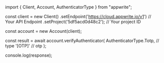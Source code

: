 import { Client, Account, AuthenticatorType } from "appwrite";

const client = new Client()
    .setEndpoint('https://cloud.appwrite.io/v1') // Your API Endpoint
    .setProject('5df5acd0d48c2'); // Your project ID

const account = new Account(client);

const result = await account.verifyAuthenticator(
    AuthenticatorType.Totp, // type
    '[OTP]' // otp
);

console.log(response);
